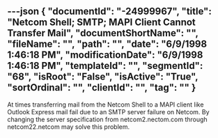 ---json
{
  "documentId": "-24999967",
  "title": "Netcom Shell; SMTP; MAPI Client Cannot Transfer Mail",
  "documentShortName": "",
  "fileName": "",
  "path": "",
  "date": "6/9/1998 1:46:18 PM",
  "modificationDate": "6/9/1998 1:46:18 PM",
  "templateId": "",
  "segmentId": "68",
  "isRoot": "False",
  "isActive": "True",
  "sortOrdinal": "",
  "clientId": "",
  "tag": ""
}
---

At times transferring mail from the Netcom Shell to a MAPI client like Outlook Express mail fail due to an SMTP server failure on Netcom. By changing the server specification from netcom2.nectom.com through netcom22.netcom may solve this problem.
